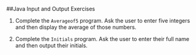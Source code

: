 ##Java Input and Output Exercises

1. Complete the `Averageof5` program. Ask the user to enter five integers and then display the average of those numbers.

2. Complete the `Initials` program. Ask the user to enter their full name and then output their initials.